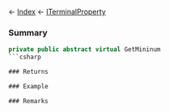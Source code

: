 ← [Index](Api-Index) ← [ITerminalProperty<TValue>](Sandbox.ModAPI.Interfaces.ITerminalProperty`1)

### Summary

```csharp
private public abstract virtual GetMininum
```csharp

### Returns

### Example

### Remarks


